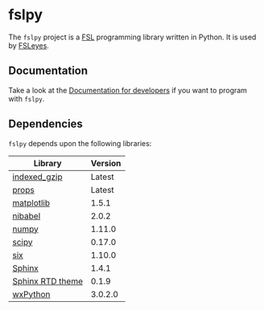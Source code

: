 fslpy
=====

The `fslpy` project is a [FSL](http://fsl.fmrib.ox.ac.uk/fsl/fslwiki/)
programming library written in Python. It is used by
[FSLeyes](https://git.fmrib.ox.ac.uk/paulmc/fsleyes/).


Documentation
-------------


Take a look at the [Documentation for
developers](http://users.fmrib.ox.ac.uk/~paulmc/fslpy/index.html) if you want
to program with `fslpy`.


Dependencies
------------


`fslpy` depends upon the following libraries:


| Library                                                        | Version |
| -------------------------------------------------------------- | ------- |
| [indexed_gzip](https://github.com/pauldmccarthy/indexed_gzip/) | Latest  |
| [props](https://git.fmrib.ox.ac.uk/paulmc/props/)              | Latest  |
| [matplotlib](http://matplotlib.org/)                           | 1.5.1   |
| [nibabel](http://nipy.org/nibabel/)                            | 2.0.2   |
| [numpy](http://www.numpy.org/)                                 | 1.11.0  |
| [scipy](http://www.scipy.org/)                                 | 0.17.0  |
| [six](https://pythonhosted.org/six/)                           | 1.10.0  |
| [Sphinx](http://www.sphinx-doc.org/en/stable/)                 | 1.4.1   |
| [Sphinx RTD theme](https://github.com/snide/sphinx_rtd_theme)  | 0.1.9   | 
| [wxPython](http://wxpython.org/)                               | 3.0.2.0 |
